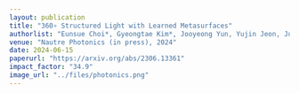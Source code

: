 ```yaml
---
layout: publication
title: "360∘ Structured Light with Learned Metasurfaces"
authorlist: "Eunsue Choi*, Gyeongtae Kim*, Jooyeong Yun, Yujin Jeon, Junsuk Rho+, Seung-Hwan Baek+"
venue: "Nautre Photonics (in press), 2024"
date: 2024-06-15
paperurl: "https://arxiv.org/abs/2306.13361"
impact_factor: "34.9"
image_url: "../files/photonics.png"
---
```

